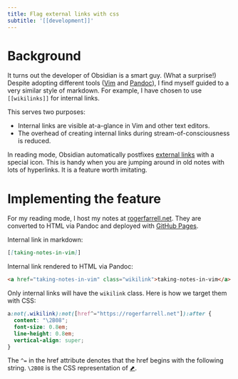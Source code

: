 ```yaml
---
title: Flag external links with css
subtitle: '[[development]]'
---
```


# Background

It turns out the developer of Obsidian is a smart guy. (What a surprise!) Despite adopting different tools ([Vim](https://github.com/vim/vim) and [Pandoc](https://pandoc.org)), I find myself guided to a very similar style of markdown. For example, I have chosen to use `[[wikilinks]]` for internal links.

This serves two purposes:

- Internal links are visible at-a-glance in Vim and other text editors.
- The overhead of creating internal links during stream-of-consciousness is reduced.

In reading mode, Obsidian automatically postfixes [external links](https://help.obsidian.md/syntax#External+links) with a special icon. This is handy when you are jumping around in old notes with lots of hyperlinks. It is a feature worth imitating.

# Implementing the feature

For my reading mode, I host my notes at [rogerfarrell.net](https://rogerfarrell.net). They are converted to HTML via Pandoc and deployed with [GitHub Pages](https://pages.github.com).

Internal link in markdown:

```markdown
[[taking-notes-in-vim]]
```

Internal link rendered to HTML via Pandoc:

```html
<a href="taking-notes-in-vim" class="wikilink">taking-notes-in-vim</a>
```

Only internal links will have the `wikilink` class. Here is how we target them with CSS:

```css
a:not(.wikilink):not([href^="https://rogerfarrell.net"]):after {
  content: "\2B08";
  font-size: 0.8em;
  line-height: 0.8em;
  vertical-align: super;
}
```

The `^=` in the href attribute denotes that the href begins with the following string. `\2B08` is the CSS representation of [⬈](https://www.compart.com/en/unicode/U+2B08).
